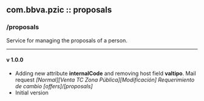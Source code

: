 ## com.bbva.pzic :: proposals
### /proposals
Service for managing the proposals of a person.

***
#### v 1.0.0
- Adding new attribute **internalCode** and removing host field **valtipo**. Mail request *[Normal][Venta TC Zona Pública][Modificación] Requerimiento de cambio [offers]/[proposals]*
- Initial version
